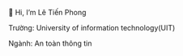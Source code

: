 👋 Hi, I’m Lê Tiến Phong

Trường: University of information technology(UIT)

Ngành: An toàn thông tin
